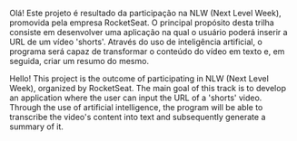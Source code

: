   Olá! Este projeto é resultado da participação na NLW (Next Level Week), promovida pela empresa RocketSeat. O principal propósito desta trilha consiste em desenvolver uma aplicação na qual o usuário poderá inserir a URL de um vídeo 'shorts'. Através do uso de inteligência artificial, o programa será capaz de transformar o conteúdo do vídeo em texto e, em seguida, criar um resumo do mesmo.


  Hello! This project is the outcome of participating in NLW (Next Level Week), organized by RocketSeat. The main goal of this track is to develop an application where the user can input the URL of a 'shorts' video. Through the use of artificial intelligence, the program will be able to transcribe the video's content into text and subsequently generate a summary of it.
